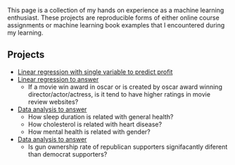 This page is a collection of my hands on experience as a machine learning enthusiast. These projects are reproducible forms of either online course assignments or machine learning book examples that I encountered during my learning.
## Projects

* [Linear regression with single variable to predict profit](./LinearRegression/PredictProfit/predict_profit.html)
* [Linear regression to answer](./LinearRegression/PredictRating/predict_rating.html)
   * If a movie win award in oscar or is created by oscar award winning director/actor/actress, is it tend to have higher ratings     in movie review websites?
* [Data analysis to answer](./DataAnalysis/CorrelationAnalysis/health_data_analysis.html)
  * How sleep duration is related with general health?
  * How cholesterol is related with heart disease?
  * How mental health is related with gender?
* [Data analysis to answer](./DataAnalysis/StasticalInference/statistical_inference.html)
  * Is gun ownership rate of republican supporters signifacantly diferent than democrat supporters?
